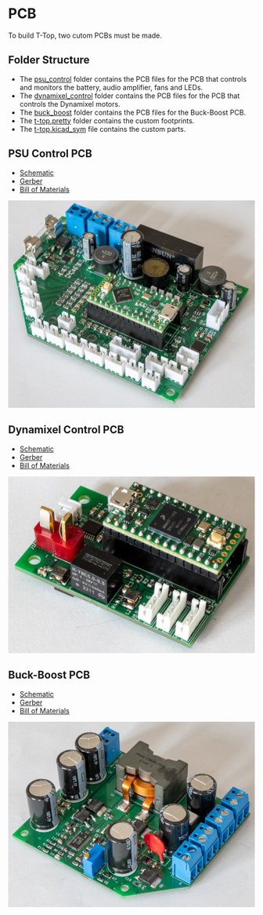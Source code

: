 # PCB
To build T-Top, two cutom PCBs must be made.

## Folder Structure
- The [psu_control](psu_control) folder contains the PCB files for the PCB that controls and monitors the battery, audio amplifier, fans and LEDs.
- The [dynamixel_control](dynamixel_control) folder contains the PCB files for the PCB that controls the Dynamixel motors.
- The [buck_boost](buck_boost) folder contains the PCB files for the Buck-Boost PCB.
- The [t-top.pretty](t-top.pretty) folder contains the custom footprints.
- The [t-top.kicad_sym](t-top.kicad_sym) file contains the custom parts.

## PSU Control PCB
- [Schematic](psu_control/schematic.pdf)
- [Gerber](psu_control/gerber)
- [Bill of Materials](../documentation/assembly/00_ORDER_PRINT_LASER_CUTTING.md#psu-control-pcb)

![PSU Control PCB](images/psu-control.jpg)

## Dynamixel Control PCB
- [Schematic](dynamixel_control/schematic.pdf)
- [Gerber](dynamixel_control/gerber)
- [Bill of Materials](../documentation/assembly/00_ORDER_PRINT_LASER_CUTTING.md#dynamixel-control-pcb)

![Dynamixel Control PCB](images/dynamixel-control.jpg)

## Buck-Boost PCB
- [Schematic](buck_boost/schematic.pdf)
- [Gerber](buck_boost/gerber)
- [Bill of Materials](../documentation/assembly/00_ORDER_PRINT_LASER_CUTTING.md#buck-boost-pcb)

![Buck-Boost PCB](images/buck-boost.jpg)
